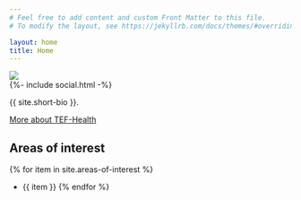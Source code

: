 ```yaml
---
# Feel free to add content and custom Front Matter to this file.
# To modify the layout, see https://jekyllrb.com/docs/themes/#overriding-theme-defaults

layout: home
title: Home
---
```


<div class="profile_pic">
<img src="{{site.author.picture}}">
</div>

<div class="profile_pic_cap">
{%- include social.html -%}
</div>

{{ site.short-bio }}.

[More about TEF-Health](https://news.ki.se/major-eu-funding-for-development-of-ai-in-healthcare)

## Areas of interest

{% for item in site.areas-of-interest %}
* {{ item }}
{% endfor %}

